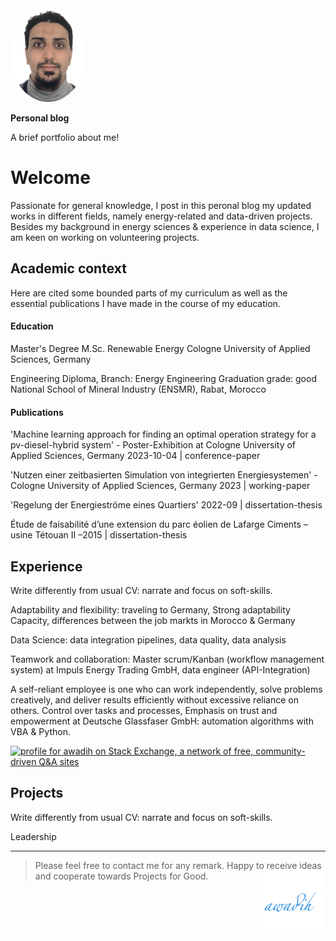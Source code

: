 <img src="./img/Photo.png" alt="My Photo" width="120" height="150" style="border-radius:50%">

**Personal blog**

A brief portfolio about me!

# Welcome

Passionate for general knowledge, I post in this peronal blog my updated works in different fields, namely energy-related and data-driven projects. Besides my background in energy sciences & experience in data science, I am keen on working on volunteering projects.

## Academic context

Here are cited some bounded parts of my curriculum as well as the essential publications I have made in the course of my education.

#### Education

Master's Degree
M.Sc. Renewable Energy
Cologne University of Applied Sciences, Germany

Engineering Diploma, Branch: Energy Engineering
Graduation grade: good
National School of Mineral Industry (ENSMR), Rabat, Morocco

#### Publications

'Machine learning approach for finding an optimal operation strategy for a pv-diesel-hybrid system' - Poster-Exhibition at Cologne University of Applied Sciences, Germany
2023-10-04 | conference-paper

'Nutzen einer zeitbasierten Simulation von integrierten Energiesystemen' - Cologne University of Applied Sciences, Germany 2023 | working-paper

'Regelung der Energieströme eines Quartiers' 2022-09 | dissertation-thesis

Étude de faisabilité d’une extension du parc éolien de Lafarge Ciments – usine Tétouan II –2015 | dissertation-thesis

## Experience

Write differently from usual CV: narrate and focus on soft-skills.

Adaptability and flexibility: traveling to Germany, Strong adaptability Capacity, differences between the job markts in Morocco & Germany

Data Science: data integration pipelines, data quality, data analysis

Teamwork and collaboration: Master scrum/Kanban (workflow management system) at Impuls Energy Trading GmbH, data engineer (API-Integration)

A self-reliant employee is one who can work independently, solve problems creatively, and deliver results efficiently without excessive reliance on others.
Control over tasks and processes, Emphasis on trust and empowerment at Deutsche Glassfaser GmbH: automation algorithms with VBA & Python.

<a href="https://stackexchange.com/users/17874586"><img src="https://stackexchange.com/users/flair/17874586.png" width="208" height="58" alt="profile for awadih on Stack Exchange, a network of free, community-driven Q&amp;A sites" title="profile for awadih on Stack Exchange, a network of free, community-driven Q&amp;A sites"></a>

## Projects

Write differently from usual CV: narrate and focus on soft-skills.

Leadership

---

> Please feel free to contact me for any remark. Happy to receive ideas and cooperate towards Projects for Good.
> <img align="right" src="./img/android-chrome-512x512.png" alt="logo" width="100"/>

<!-- COMMENT -->
